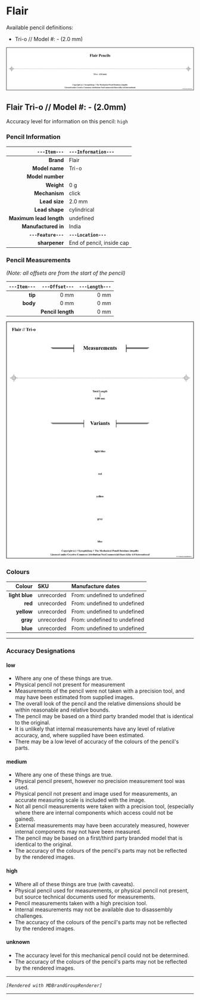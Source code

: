 # Flair

Available pencil definitions:

 - Tri-o // Model #:  - (2.0 mm) 



<img src="./flair/flair-brand-grouped.png" />

## Flair Tri-o // Model #:  - (2.0mm) 

Accuracy level for information on this pencil: `high`

### Pencil Information

| `---Item---` | `---Information---` |
| ---: | :--- |
| **Brand** | Flair |
| **Model name** | Tri-o |
| **Model number** |  |
| **Weight** | 0 g |
| **Mechanism** | click |
| **Lead size** | 2.0 mm |
| **Lead shape** | cylindrical |
| **Maximum lead length** | undefined |
| **Manufactured in** | India |
| **`---Feature---`** | **`---Location---`** |
| **sharpener** | End of pencil, inside cap |
### Pencil Measurements

_(Note: all offsets are from the start of the pencil)_

| `---Item---` | `---Offset---` | `---Length---` |
| ---: | ---: | ---: |
| **tip** | 0 mm | 0 mm |
| **body** | 0 mm | 0 mm |
| | **Pencil length** | 0 mm |




<img src="./flair/tri-o-2.0-grouped.png" />



### Colours



| Colour | SKU | Manufacture dates |
| ---: | :--- | :--- |
| **light blue** | unrecorded | From: undefined to undefined |
| **red** | unrecorded | From: undefined to undefined |
| **yellow** | unrecorded | From: undefined to undefined |
| **gray** | unrecorded | From: undefined to undefined |
| **blue** | unrecorded | From: undefined to undefined |


---

### Accuracy Designations

#### low

 - Where any one of these things are true.
 - Physical pencil not present for measurement
 - Measurements of the pencil were not taken with a precision tool, and may have been estimated from supplied images.
 - The overall look of the pencil and the relative dimensions should be within reasonable and relative bounds.
 - The pencil may be based on a third party branded model that is identical to the original.
 - It is unlikely that internal measurements have any level of relative accuracy, and, where supplied have been estimated.
 - There may be a low level of accuracy of the colours of the pencil's parts.

#### medium

 - Where any one of these things are true.
 - Physical pencil present, however no precision measurement tool was used.
 - Physical pencil not present and image used for measurements, an accurate measuring scale is included with the image.
 - Not all pencil measurements were taken with a precision tool, (especially where there are internal components which access could not be gained).
 - External measurements may have been accurately measured, however internal components may not have been measured.
 - The pencil may be based on a first/third party branded model that is identical to the original.
 - The accuracy of the colours of the pencil's parts may not be reflected by the rendered images.

#### high

 - Where all of these things are true (with caveats).
 - Physical pencil used for measurements, or physical pencil not present, but source technical documents used for measurements.
 - Pencil measurements taken with a high precision tool.
 - Internal measurements may not be available due to disassembly challenges.
 - The accuracy of the colours of the pencil's parts may not be reflected by the rendered images.

#### unknown

 - The accuracy level for this mechanical pencil could not be determined.
 - The accuracy of the colours of the pencil's parts may not be reflected by the rendered images.



---

_`[Rendered with MDBrandGroupRenderer]`_

---

